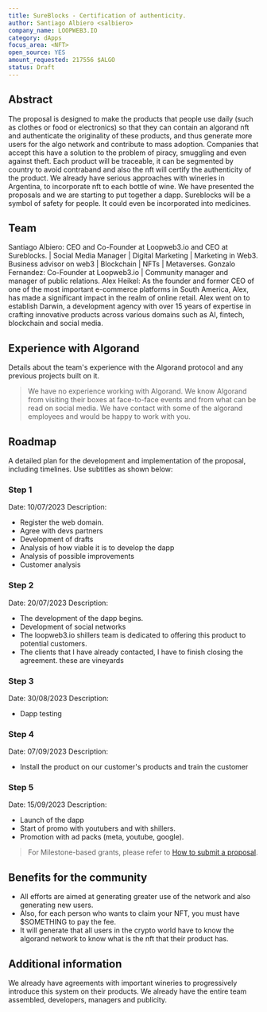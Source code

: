 ```yaml
---
title: SureBlocks - Certification of authenticity.
author: Santiago Albiero <salbiero>
company_name: LOOPWEB3.IO
category: dApps
focus_area: <NFT>
open_source: YES
amount_requested: 217556 $ALGO
status: Draft
---
```


## Abstract
The proposal is designed to make the products that people use daily (such as clothes or food or electronics) so that they can contain an algorand nft and authenticate the originality of these products, and thus generate more users for the algo network and contribute to mass adoption.
Companies that accept this have a solution to the problem of piracy, smuggling and even against theft.
Each product will be traceable, it can be segmented by country to avoid contraband and also the nft will certify the authenticity of the product.
We already have serious approaches with wineries in Argentina, to incorporate nft to each bottle of wine. We have presented the proposals and we are starting to put together a dapp.
Sureblocks will be a symbol of safety for people. It could even be incorporated into medicines.

## Team
Santiago Albiero: CEO and Co-Founder at Loopweb3.io and CEO at Sureblocks. | Social Media Manager | Digital Marketing | Marketing in Web3. Business advisor on web3 | Blockchain | NFTs | Metaverses.
Gonzalo Fernandez:  Co-Founder at Loopweb3.io | Community manager and manager of public relations.
Alex Heikel: As the founder and former CEO of one of the most important e-commerce platforms in South America, Alex, has made a significant impact in the realm of online retail. Alex went on to establish Darwin, a development agency with over 15 years of expertise in crafting innovative products across various domains such as AI, fintech, blockchain and social media.

## Experience with Algorand
Details about the team's experience with the Algorand protocol and any previous projects built on it.
> We have no experience working with Algorand.
> We know Algorand from visiting their boxes at face-to-face events and from what can be read on social media.
> We have contact with some of the algorand employees and would be happy to work with you.

## Roadmap
A detailed plan for the development and implementation of the proposal, including timelines.
Use subtitles as shown below:

### Step 1
Date: 10/07/2023
Description:
- Register the web domain.
- Agree with devs partners
- Development of drafts
- Analysis of how viable it is to develop the dapp
- Analysis of possible improvements
- Customer analysis

### Step 2 
Date: 20/07/2023
Description:
- The development of the dapp begins.
- Development of social networks
- The loopweb3.io shillers team is dedicated to offering this product to potential customers.
- The clients that I have already contacted, I have to finish closing the agreement. these are vineyards

 ### Step 3 
Date: 30/08/2023
Description: 
- Dapp testing

 ### Step 4
Date: 07/09/2023
Description: 
- Install the product on our customer's products and train the customer

 ### Step 5
Date: 15/09/2023
Description:
- Launch of the dapp
- Start of promo with youtubers and with shillers.
- Promotion with ad packs (meta, youtube, google).
  
> For Milestone-based grants, please refer to <a href="https://github.com/algorandfoundation/ARCs/blob/main/ARCs/arc-0034.md#submit-a-proposal"> How to submit a proposal</a>.


## Benefits for the community
- All efforts are aimed at generating greater use of the network and also generating new users.
- Also, for each person who wants to claim your NFT, you must have $SOMETHING to pay the fee.
- It will generate that all users in the crypto world have to know the algorand network to know what is the nft that their product has.
  
## Additional information
We already have agreements with important wineries to progressively introduce this system on their products.
We already have the entire team assembled, developers, managers and publicity.
